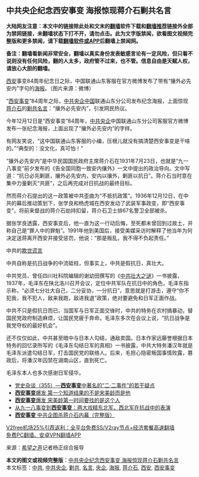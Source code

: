  <h2>中共央企纪念西安事变 海报惊现蒋介石剿共名言</h2> <p class="notice"><b>大陆网友注意：本文中的链接除此处和文末的<a href="https://github.com/bannedbook/fanqiang" >翻墙</a>软件下载和<a href="https://github.com/killgcd/justmysocks/blob/master/README.md">翻墙推荐</a>链接外全部为禁网链接，未翻墙状态下打不开，请勿点击。此为文字版禁闻，欲看图文视频完整版和更多禁闻，请下载<a href="https://github.com/bannedbook/fanqiang">翻墙软件或APP</a>后翻墙上禁闻网。</p><p>备注：翻墙看新闻非常安全，翻墙以真实身份发表敏感言论有一定风险，但只看不说则没有任何风险，翻的人太多，政府管不过来，也不管。信息自由是天赋人权，请放心大胆的翻墙。</b></p>  <div class="entry"> <p id="conimg"><a href="https://www.bannedbook.org/bnews/tag/%e8%a5%bf%e5%ae%89/" class="st_tag internal_tag" rel="tag" title="标签 西安 下的日志">西安</a>事变84周年纪念日之际，中国联通山东客服在官方微博发布了带有“攘外必先安内”字句的<a href="https://www.bannedbook.org/bnews/tag/%E6%B5%B7%E6%8A%A5/" class="st_tag internal_tag" rel="tag" title="标签 海报 下的日志">海报</a>。（图片来源：微博）</p> <p>“<a href="https://www.bannedbook.org/bnews/tag/%E8%A5%BF%E5%AE%89%E4%BA%8B%E5%8F%98/" class="st_tag internal_tag" rel="tag" title="标签 西安事变 下的日志">西安事变</a>”84周年之际，<a href="https://www.bannedbook.org/bnews/tag/%E4%B8%AD%E5%85%B1%E5%A4%AE%E4%BC%81/" class="st_tag internal_tag" rel="tag" title="标签 中共央企 下的日志">中共央企</a><span class='wp_keywordlink_affiliate'><a href="https://www.bannedbook.org/" title="中国" target="_blank">中国</a></span>联通山东分公司发布纪念海报，上面惊现<a href="https://www.bannedbook.org/bnews/tag/%e8%92%8b%e4%bb%8b%e7%9f%b3/" class="st_tag internal_tag" rel="tag" title="标签 蒋介石 下的日志">蒋介石</a>的<a href="https://www.bannedbook.org/bnews/tag/%E5%89%BF%E5%85%B1/" class="st_tag internal_tag" rel="tag" title="标签 剿共 下的日志">剿共</a><a href="https://www.bannedbook.org/bnews/tag/%e5%90%8d%e8%a8%80/" class="st_tag internal_tag" rel="tag" title="标签 名言 下的日志">名言</a>：“攘外必先安内”，引发网民热议。</p> <p>今年12月12日是“西安事变”84周年，<a href="https://www.bannedbook.org/bnews/tag/%e4%b8%ad%e5%85%b1/" class="st_tag internal_tag" rel="tag" title="标签 中共 下的日志">中共</a><a href="https://www.bannedbook.org/bnews/tag/%e5%a4%ae%e4%bc%81/" class="st_tag internal_tag" rel="tag" title="标签 央企 下的日志">央企</a>中国联通山东分公司客服官方微博发布一张纪念海报，上面出现了“攘外必先安内”的字样。</p> <p>有网友笑说，“这中国联通山东客服的小编，压根儿就没有搞清楚西安事变是干啥的。”“典型的：没文化，真可怕！”</p>  <p>“攘外必先安内”是中华民国国民政府主席蒋介石在1931年7月23日，也就是“九一八事变”前夕发布的《告全国同胞一致安内攘外》一文中提出的政治导向。文中写道：“抗日必先剿匪，攘外必先安内，安内以攘外，剿匪以抗日”。蒋介石当时意在集中力量剿灭“共匪”，之后再完成对日抗战的最终目标。</p> <p>然而蒋介石提出的这一政策被中共歪曲为“不抵抗政策”。1936年12月12日，在中共的幕后推动策划下，张学良和杨虎城在西安发动了武装军事政变，即“西安事变”，将前来督战的蒋介石劫持扣留，蒋介石卫士排67名警卫全部被杀。</p> <p>据张学良透露，西安事变后，他一直为这一行动后悔，至死都未曾回到过故土，并称自己是“罪人中的罪魁”。1991年他到美国后，接受美媒采访时解释了他当年为何决定送蒋离开西安并接受惩罚，他说：“那是叛乱，我不得不负起责任。”</p> <p>中共的<span class='wp_keywordlink'><a href="https://www.bannedbook.org/forum3/topic65.html" title="电子书：欺世谎言" target="_blank">欺世谎言</a></span></p>  <p>中共自称是抗日战争的中流砥柱，但事实上，中共是假抗日，真壮大。</p> <p>中共党员、曾任四川社科院编辑的谢幼田撰写的《<span class='wp_keywordlink'><a href="https://www.bannedbook.org/forum2/topic506.html" title="《中共壮大之谜──被掩盖的中国抗日战争真相》" target="_blank">中共壮大之谜</a></span>》一书披露，1937年，毛泽东在陕北洛川召开会议，定位中共军队在抗日中的角色，毛泽东指示称，“必须七分壮大自己，二分妥协，一分抗日”，意思就是打游击，遵守“你不犯我，我不犯人，敌来我跑，敌进我退”政策，绝对要避免和日军正面作战。</p> <p>中共不只是假抗日而已，当国军与日军正面交锋时，中共的特务在农村搞暴动，替国民党政府制造麻烦，让国民党疲于奔命。毛泽东多次在会议上说，“抗日战争是我党夺权的最好机会”。</p> <p>还不仅仅如此，中共甚至暗中与日本人勾结，通敌卖国。日本作家远藤誉根据日本特务的回忆录所写的《毛泽东勾结日军的真相》一书披露，中共大特务潘汉年就是毛泽东派遣勾结日军，打击国民党的联络人。后来，毛担心隐密叛国事情败露，篡政后，将潘汉年囚禁在湖南山区，直到死亡。</p>  <p>毛泽东本人也多次感谢日军侵华。</p> <ul class='op-related-articles' title='相关阅读'> <li><a href='https://www.bannedbook.org/bnews/bannedvideo/20201212/1446508.html' target='_blank'>党史杂谈（355）—<b>西安事变</b>中著名的“二·二事件”的若干疑点</a></li> <li><a href='https://www.bannedbook.org/bnews/topimagenews/20201205/1442396.html' target='_blank'><b>西安事变</b>爆发 第一个知道结果的不是宋美龄而是他</a></li> <li><a href='https://www.bannedbook.org/bnews/comments/20201116/1431916.html' target='_blank'><b>西安事变</b>爆发 宋美龄第一时间要找的是这个人</a></li> <li><a href='https://www.bannedbook.org/bnews/bannedvideo/20200918/1398924.html' target='_blank'>从九一八事变到<b>西安事变</b>：两大戏精东北军、西北军在抗战中的表演</a></li> <li><a href='https://www.bannedbook.org/bnews/ssgc/20200809/1376854.html' target='_blank'><b>西安事变</b> 中共企图杀蒋介石内幕（完整版）</a></li> </ul> <p class="texttj"> <a href="https://www.bannedbook.org/forum23/topic22702.html" target="_blank">V2free机场25%引荐返利：全平台免费SS/V2ray节点+经济套餐高速翻墙</a><br/> <a href="https://github.com/bannedbook/fanqiang/wiki/%E7%A6%81%E9%97%BB%E7%BD%91%E5%AE%89%E5%8D%93%E7%BF%BB%E5%A2%99%E6%96%B0%E9%97%BBAPP" target="_blank">免费PC翻墙、安卓VPN翻墙APP</a></p><p> 来源：<span class='wp_keywordlink_affiliate'><a href="https://www.soundofhope.org" title="希望之声" target="_blank">希望之声</a></span>记者杨正综合报导 </p><a name='sharetosocial'></a>       <div><b>本文的图文或视频完整版</b>：<a href='https://www.bannedbook.org/bnews/cbnews/20201216/1448460.html'>中共央企纪念西安事变 海报惊现蒋介石剿共名言</a></div>  </div><!--END ENTRY--> <div class="postfooter"> <div>本文标签：<a href="https://www.bannedbook.org/bnews/tag/%e4%b8%ad%e5%85%b1/" rel="tag">中共</a>, <a href="https://www.bannedbook.org/bnews/tag/%E4%B8%AD%E5%85%B1%E5%A4%AE%E4%BC%81/" rel="tag">中共央企</a>, <a href="https://www.bannedbook.org/bnews/tag/%E5%89%BF%E5%85%B1/" rel="tag">剿共</a>, <a href="https://www.bannedbook.org/bnews/tag/%e5%90%8d%e8%a8%80/" rel="tag">名言</a>, <a href="https://www.bannedbook.org/bnews/tag/%e5%a4%ae%e4%bc%81/" rel="tag">央企</a>, <a href="https://www.bannedbook.org/bnews/tag/%E6%B5%B7%E6%8A%A5/" rel="tag">海报</a>, <a href="https://www.bannedbook.org/bnews/tag/%e8%92%8b%e4%bb%8b%e7%9f%b3/" rel="tag">蒋介石</a>, <a href="https://www.bannedbook.org/bnews/tag/%e8%a5%bf%e5%ae%89/" rel="tag">西安</a>, <a href="https://www.bannedbook.org/bnews/tag/%E8%A5%BF%E5%AE%89%E4%BA%8B%E5%8F%98/" rel="tag">西安事变</a></div>  </div><!--END POSTFOOTER--> 